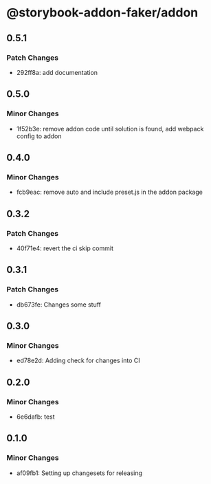 # @storybook-addon-faker/addon

## 0.5.1

### Patch Changes

- 292ff8a: add documentation

## 0.5.0

### Minor Changes

- 1f52b3e: remove addon code until solution is found, add webpack config to addon

## 0.4.0

### Minor Changes

- fcb9eac: remove auto and include preset.js in the addon package

## 0.3.2

### Patch Changes

- 40f71e4: revert the ci skip commit

## 0.3.1

### Patch Changes

- db673fe: Changes some stuff

## 0.3.0

### Minor Changes

- ed78e2d: Adding check for changes into CI

## 0.2.0

### Minor Changes

- 6e6dafb: test

## 0.1.0

### Minor Changes

- af09fb1: Setting up changesets for releasing
